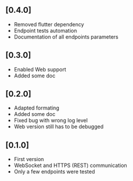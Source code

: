 ## [0.4.0]

* Removed flutter dependency
* Endpoint tests automation
* Documentation of all endpoints parameters

## [0.3.0]

* Enabled Web support
* Added some doc

## [0.2.0]

* Adapted formating
* Added some doc
* Fixed bug with wrong log level
* Web version still has to be debugged

## [0.1.0]

* First version
* WebSocket and HTTPS (REST) communication
* Only a few endpoints were tested
